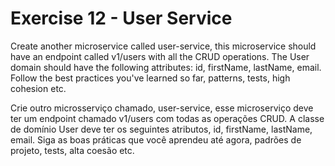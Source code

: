 # Exercise 12 - User Service
Create another microservice called user-service, this microservice should have an
endpoint called v1/users with all the CRUD operations.
The User domain should have the following attributes: id, firstName, lastName, email.
Follow the best practices you've learned so far, patterns, tests, high cohesion etc.

Crie outro microsserviço chamado, user-service, esse microserviço deve ter um endpoint
chamado v1/users com todas as operações CRUD.
A classe de domínio User deve ter os seguintes atributos, id, firstName, lastName, email.
Siga as boas práticas que você aprendeu até agora, padrões de projeto, tests, alta coesão etc.


